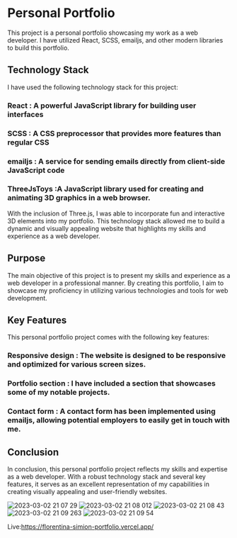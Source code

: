 # Personal Portfolio #
This project is a personal portfolio showcasing my work as a web developer. I have utilized React, SCSS, emailjs, and other modern libraries to build this portfolio.

## Technology Stack ##
I have used the following technology stack for this project:

### React  :  A powerful JavaScript library for building user interfaces
### SCSS  : A CSS preprocessor that provides more features than regular CSS
### emailjs  : A service for sending emails directly from client-side JavaScript code
### ThreeJsToys :A JavaScript library used for creating and animating 3D graphics in a web browser.
With the inclusion of Three.js, I was able to incorporate fun and interactive 3D elements into my portfolio. This technology stack allowed me to build a dynamic and visually appealing website that highlights my skills and experience as a web developer.

## Purpose ##
The main objective of this project is to present my skills and experience as a web developer in a professional manner. By creating this portfolio, I aim to showcase my proficiency in utilizing various technologies and tools for web development.

## Key Features ##
This personal portfolio project comes with the following key features:

### Responsive design  : The website is designed to be responsive and optimized for various screen sizes.
### Portfolio section :  I have included a section that showcases some of my notable projects.
### Contact form : A contact form has been implemented using emailjs, allowing potential employers to easily get in touch with me.
## Conclusion ##
In conclusion, this personal portfolio project reflects my skills and expertise as a web developer. With a robust technology stack and several key features, it serves as an excellent representation of my capabilities in creating visually appealing and user-friendly websites.

![2023-03-02 21 07 29](https://user-images.githubusercontent.com/92720989/222542378-2dd56f42-43f6-4f5d-b7cd-3091874c5a96.png)
![2023-03-02 21 08 012](https://user-images.githubusercontent.com/92720989/222542389-9903625a-1897-4941-ba1a-9075cde26243.png)
![2023-03-02 21 08 43](https://user-images.githubusercontent.com/92720989/222542403-a152e64f-3818-4328-97ec-a8e41055148f.png)
![2023-03-02 21 09 263](https://user-images.githubusercontent.com/92720989/222542411-e0652c01-57ee-43ce-a7d1-2a497702acb6.png)
![2023-03-02 21 09 54](https://user-images.githubusercontent.com/92720989/222542423-538aaeb9-0588-4f68-b04e-d8330e413425.png)


Live:https://florentina-simion-portfolio.vercel.app/

